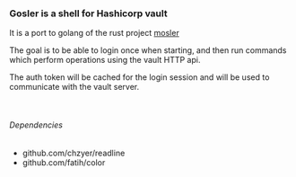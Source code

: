 
### Gosler is a shell for Hashicorp vault

It is a port to golang of the rust project [mosler](https://github.com/abhijat/mosler)

The goal is to be able to login once when starting, and then run commands which perform operations using the vault HTTP api. 

The auth token will be cached for the login session and will be used to communicate with the vault server.

<br>

###### Dependencies

* github.com/chzyer/readline
* github.com/fatih/color


